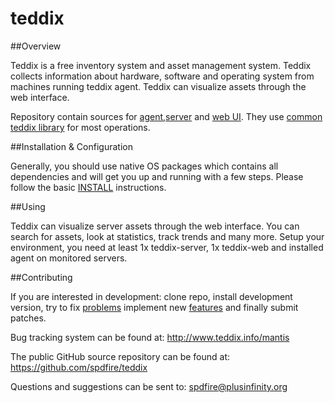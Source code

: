 teddix
======

##Overview

Teddix is a free inventory system and asset management system. Teddix collects information about hardware, software and operating system from machines running teddix agent. Teddix can visualize assets through the web interface.  

Repository contain sources for [agent](https://github.com/spdfire/teddix/tree/master/teddix-agent),[server](https://github.com/spdfire/teddix/tree/master/teddix-server) and [web UI](https://github.com/spdfire/teddix/tree/master/teddix-web). They use [common teddix library](https://github.com/spdfire/teddix/tree/master/teddix-common) for most operations. 


##Installation & Configuration

Generally, you should use native OS packages which contains all dependencies and will get you up and running with a few steps. Please follow the basic [INSTALL](https://github.com/spdfire/teddix/blob/master/INSTALL) instructions.


##Using 

Teddix can visualize server assets through the web interface. You can search for assets, look at statistics, track trends and many more. 
Setup your environment, you need at least 1x teddix-server, 1x teddix-web and installed agent on monitored servers.  


##Contributing

If you are interested in development: clone repo, install development version, try to fix [problems](http://www.teddix.info/mantis) implement new [features](http://www.teddix.info/mantis) and finally submit patches.  

Bug tracking system can be found at:
 http://www.teddix.info/mantis

The public GitHub source repository can be found at:
 https://github.com/spdfire/teddix

Questions and suggestions can be sent to:
 spdfire@plusinfinity.org 

